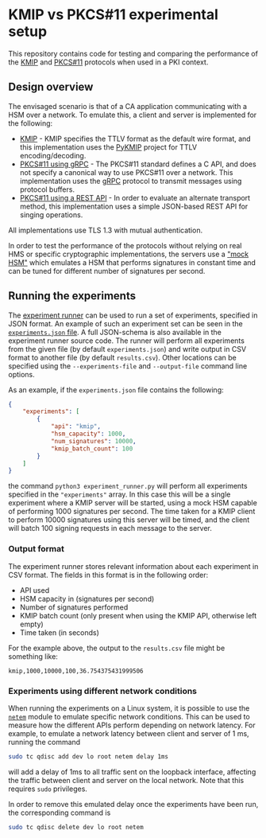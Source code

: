 # KMIP vs PKCS#11 experimental setup

This repository contains code for testing and comparing the performance of the
[KMIP](https://en.wikipedia.org/wiki/KMIP) and
[PKCS#11](https://en.wikipedia.org/wiki/PKCS_11) protocols when used in a PKI context.

## Design overview
The envisaged scenario is that of a CA application communicating with a HSM over a network.
To emulate this, a client and server is implemented for the following:
* [KMIP](./src/kmip_api.py) - KMIP specifies the TTLV format as the default wire format,
  and this implementation uses the [PyKMIP](https://github.com/OpenKMIP/PyKMIP/)
  project for TTLV encoding/decoding.
* [PKCS#11 using gRPC](./src/grpc_api.py) - The PKCS#11 standard defines a C API, and does not
  specify a canonical way to use PKCS#11 over a network. This implementation uses
  the [gRPC](https://grpc.io/) protocol to transmit messages using protocol buffers.
* [PKCS#11 using a REST API](./src/rest_api.py) - In order to evaluate an alternate
  transport method, this implementation uses a simple JSON-based REST API for singing operations.

All implementations use TLS 1.3 with mutual authentication.

In order to test the performance of the protocols without relying on real HMS or specific
cryptographic implementations, the servers use a ["mock HSM"](./src/mock_hsm.py) which
emulates a HSM that performs signatures in constant time and can be tuned for different
number of signatures per second.

## Running the experiments
The [experiment runner](./src/experiment_runner.py) can be used to run a set of experiments,
specified in JSON format. An example of such an experiment set can be seen in
the [`experiments.json` file](./src/experiments.json). A full JSON-schema is also available in
the experiment runner source code. The runner will perform all experiments from the given file
(by default `experiments.json`) and write output in CSV format to another file
(by default `results.csv`). Other locations can be specified using the `--experiments-file`
and `--output-file` command line options.

As an example, if the `experiments.json` file contains the following:
```json
{
    "experiments": [
        {
            "api": "kmip",
            "hsm_capacity": 1000,
            "num_signatures": 10000,
            "kmip_batch_count": 100
        }
    ]
}
```
the command `python3 experiment_runner.py` will perform all experiments specified in
the `"experiments"` array. In this case this will be a single experiment where a KMIP
server will be started, using a mock HSM capable of performing 1000 signatures per
second. The time taken for a KMIP client to perform 10000 signatures using this server
will be timed, and the client will batch 100 signing requests in each message to the server.

### Output format
The experiment runner stores relevant information about each experiment in CSV format.
The fields in this format is in the following order:
* API used
* HSM capacity in (signatures per second)
* Number of signatures performed
* KMIP batch count (only present when using the KMIP API, otherwise left empty)
* Time taken (in seconds)

For the example above, the output to the `results.csv` file might be something like:
```
kmip,1000,10000,100,36.754375431999506
```

### Experiments using different network conditions
When running the experiments on a Linux system, it is possible to use the
[`netem`](https://wiki.linuxfoundation.org/networking/netem) module to emulate
specific network conditions. This can be used to measure how the different APIs
perform depending on network latency. For example, to emulate a network latency
between client and server of 1 ms, running the command
```bash
sudo tc qdisc add dev lo root netem delay 1ms
```
will add a delay of 1ms to all traffic sent on the loopback interface,
affecting the traffic between client and server on the local network.
Note that this requires `sudo` privileges.

In order to remove this emulated delay once the experiments have been run,
the corresponding command is
```bash
sudo tc qdisc delete dev lo root netem
```
